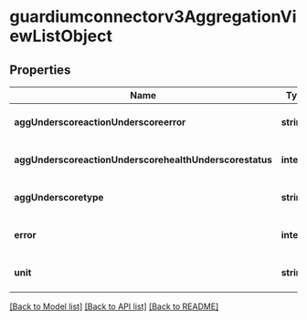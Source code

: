 # guardiumconnectorv3AggregationViewListObject

## Properties
Name | Type | Description | Notes
------------ | ------------- | ------------- | -------------
**aggUnderscoreactionUnderscoreerror** | **string** |  | [optional] [default to null]
**aggUnderscoreactionUnderscorehealthUnderscorestatus** | **integer** |  | [optional] [default to null]
**aggUnderscoretype** | **string** |  | [optional] [default to null]
**error** | **integer** |  | [optional] [default to null]
**unit** | **string** |  | [optional] [default to null]

[[Back to Model list]](../README.md#documentation-for-models) [[Back to API list]](../README.md#documentation-for-api-endpoints) [[Back to README]](../README.md)



